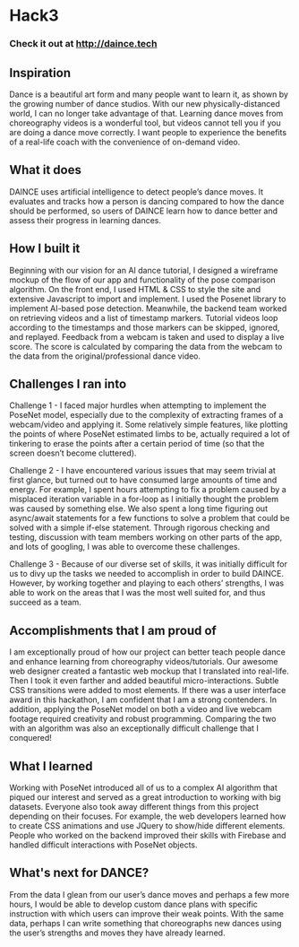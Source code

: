 # Hack3

### Check it out at http://daince.tech

## Inspiration
Dance is a beautiful art form and many people want to learn it, as shown by the growing number of dance studios. With our new physically-distanced world, I can no longer take advantage of that. Learning dance moves from choreography videos is a wonderful tool, but videos cannot tell you if you are doing a dance move correctly. I want people to experience the benefits of a real-life coach with the convenience of on-demand video.

## What it does
DAINCE uses artificial intelligence to detect people’s dance moves. It evaluates and tracks how a person is dancing compared to how the dance should be performed, so users of DAINCE learn how to dance better and assess their progress in learning dances. 

## How I built it
Beginning with our vision for an AI dance tutorial, I designed a wireframe mockup of the flow of our app and functionality of the pose comparison algorithm. On the front end, I used HTML & CSS to style the site and extensive Javascript to import and implement. I used the Posenet library to implement AI-based pose detection. Meanwhile, the backend team worked on retrieving videos and a list of timestamp markers. Tutorial videos loop according to the timestamps and those markers can be skipped, ignored, and replayed. Feedback from a webcam is taken and used to display a live score. The score is calculated by comparing the data from the webcam to the data from the original/professional dance video. 
 
## Challenges I ran into
Challenge 1 - I faced major hurdles when attempting to implement the PoseNet model, especially due to the complexity of extracting frames of a webcam/video and applying it. Some relatively simple features, like plotting the points of where PoseNet estimated limbs to be, actually required a lot of tinkering to erase the points after a certain period of time (so that the screen doesn’t become cluttered).

Challenge 2 - I have encountered various issues that may seem trivial at first glance, but turned out to have consumed large amounts of time and energy. For example, I spent hours attempting to fix a problem caused by a misplaced iteration variable in a for-loop as I initially thought the problem was caused by something else. We also spent a long time figuring out async/await statements for a few functions to solve a problem that could be solved with a simple if-else statement. Through rigorous checking and testing, discussion with team members working on other parts of the app, and lots of googling, I was able to overcome these challenges.

Challenge 3 - Because of our diverse set of skills, it was initially difficult for us to divy up the tasks we needed to accomplish in order to build DAINCE. However, by working together and playing to each others’ strengths, I was able to work on the areas that I was the most well suited for, and thus succeed as a team. 

## Accomplishments that I am proud of
I am exceptionally proud of how our project can better teach people dance and enhance learning from choreography videos/tutorials. 
Our awesome web designer created a fantastic web mockup that I translated into real-life. Then I took it even farther and added beautiful micro-interactions. Subtle CSS transitions were added to most elements. If there was a user interface award in this hackathon, I am confident that I am a strong contenders. 
In addition, applying the PoseNet model on both a video and live webcam footage required creativity and robust programming. Comparing the two with an algorithm was also an exceptionally difficult challenge that I conquered!
 
## What I learned
Working with PoseNet introduced all of us to a complex AI algorithm that piqued our interest and served as a great introduction to working with big datasets. Everyone also took away different things from this project depending on their focuses. For example, the web developers learned how to create CSS animations and use JQuery to show/hide different elements. People who worked on the backend improved their skills with Firebase and handled difficult interactions with PoseNet objects.
 
## What's next for DANCE?
From the data I glean from our user’s dance moves and perhaps a few more hours, I would be able to develop custom dance plans with specific instruction with which users can improve their weak points. With the same data, perhaps I can write something that choreographs new dances using the user’s strengths and moves they have already learned. 

